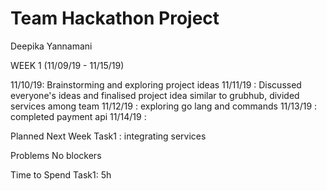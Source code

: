 # Team Hackathon Project

Deepika Yannamani

WEEK 1 (11/09/19 - 11/15/19)

11/10/19: Brainstorming and exploring project ideas
11/11/19 : Discussed everyone's ideas and finalised project idea similar to grubhub, divided services among team
11/12/19 : exploring go lang and commands
11/13/19 : completed payment api
11/14/19 : 

Planned Next Week
Task1 : integrating services

Problems
No blockers

Time to Spend
Task1: 5h

